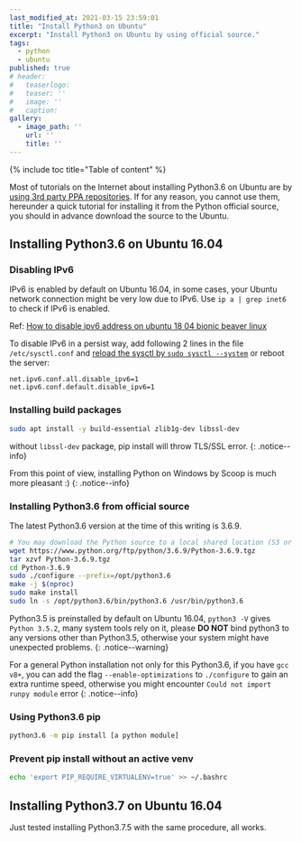 ```yaml
---
last_modified_at: 2021-03-15 23:59:01
title: "Install Python3 on Ubuntu"
excerpt: "Install Python3 on Ubuntu by using official source."
tags:
  - python
  - ubuntu
published: true
# header:
#   teaserlogo:
#   teaser: ''
#   image: ''
#   caption:
gallery:
  - image_path: ''
    url: ''
    title: ''
---
```


{% include toc title="Table of content" %}

Most of tutorials on the Internet about installing Python3.6 on Ubuntu are by [using 3rd party PPA repositories](http://ubuntuhandbook.org/index.php/2017/07/install-python-3-6-1-in-ubuntu-16-04-lts/). If for any reason, you cannot use them, hereunder a quick tutorial for installing it from the Python official source, you should in advance download the source to the Ubuntu.

## Installing Python3.6 on Ubuntu 16.04

### Disabling IPv6

IPv6 is enabled by default on Ubuntu 16.04, in some cases, your Ubuntu network connection might be very low due to IPv6. Use `ip a | grep inet6` to check if IPv6 is enabled.

Ref: [How to disable ipv6 address on ubuntu 18 04 bionic beaver linux](https://linuxconfig.org/how-to-disable-ipv6-address-on-ubuntu-18-04-bionic-beaver-linux)

To disable IPv6 in a persist way, add following 2 lines in the file `/etc/sysctl.conf` and [reload the sysctl by `sudo sysctl --system`](https://www.cyberciti.biz/faq/reload-sysctl-conf-on-linux-using-sysctl/) or reboot the server:

```
net.ipv6.conf.all.disable_ipv6=1
net.ipv6.conf.default.disable_ipv6=1
```

### Installing build packages

```bash
sudo apt install -y build-essential zlib1g-dev libssl-dev
```

without `libssl-dev` package, pip install will throw TLS/SSL error.
{: .notice--info}

From this point of view, installing Python on Windows by Scoop is much more pleasant :)
{: .notice--info}

### Installing Python3.6 from official source

The latest Python3.6 version at the time of this writing is 3.6.9.

```bash
# You may download the Python source to a local shared location (S3 or Artifactory, etc.) if you need to deploy Python to many servers.
wget https://www.python.org/ftp/python/3.6.9/Python-3.6.9.tgz
tar xzvf Python-3.6.9.tgz
cd Python-3.6.9
sudo ./configure --prefix=/opt/python3.6
make -j $(nproc)
sudo make install
sudo ln -s /opt/python3.6/bin/python3.6 /usr/bin/python3.6
```

Python3.5 is preinstalled by default on Ubuntu 16.04, `python3 -V` gives `Python 3.5.2`, many system tools rely on it, please **DO NOT** bind python3 to any versions other than Python3.5, otherwise your system might have unexpected problems.
{: .notice--warning}

For a general Python installation not only for this Python3.6, if you have `gcc v8+`, you can add the flag `--enable-optimizations` to `./configure` to gain an extra runtime speed, otherwise you might encounter `Could not import runpy module` error
{: .notice--info}

### Using Python3.6 pip

```bash
python3.6 -m pip install [a python module]
```

### Prevent pip install without an active venv

```bash
echo 'export PIP_REQUIRE_VIRTUALENV=true' >> ~/.bashrc
```

## Installing Python3.7 on Ubuntu 16.04

Just tested installing Python3.7.5 with the same procedure, all works.
